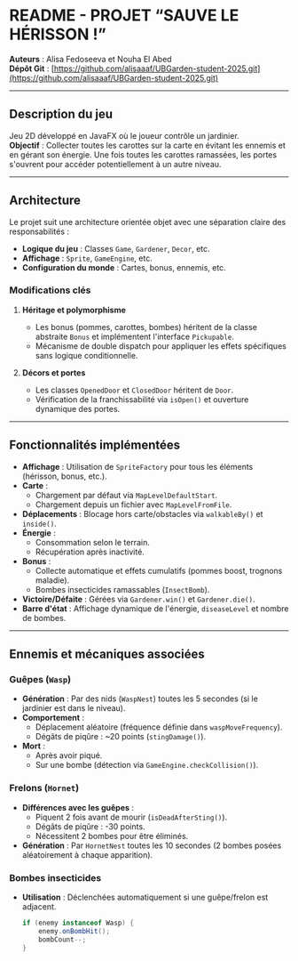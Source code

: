 # README - PROJET “SAUVE LE HÉRISSON !”

**Auteurs** : Alisa Fedoseeva et Nouha El Abed  
**Dépôt Git** : [https://github.com/alisaaaf/UBGarden-student-2025.git](https://github.com/alisaaaf/UBGarden-student-2025.git)

---

##  Description du jeu
Jeu 2D développé en JavaFX où le joueur contrôle un jardinier.  
**Objectif** : Collecter toutes les carottes sur la carte en évitant les ennemis et en gérant son énergie. Une fois toutes les carottes ramassées, les portes s'ouvrent pour accéder potentiellement à un autre niveau.

---

## Architecture
Le projet suit une architecture orientée objet avec une séparation claire des responsabilités :
- **Logique du jeu** : Classes `Game`, `Gardener`, `Decor`, etc.
- **Affichage** : `Sprite`, `GameEngine`, etc.
- **Configuration du monde** : Cartes, bonus, ennemis, etc.


### Modifications clés
1. **Héritage et polymorphisme**
    - Les bonus (pommes, carottes, bombes) héritent de la classe abstraite `Bonus` et implémentent l'interface `Pickupable`.
    - Mécanisme de double dispatch pour appliquer les effets spécifiques sans logique conditionnelle.

2. **Décors et portes**
    - Les classes `OpenedDoor` et `ClosedDoor` héritent de `Door`.
    - Vérification de la franchissabilité via `isOpen()` et ouverture dynamique des portes.

---

##  Fonctionnalités implémentées
- **Affichage** : Utilisation de `SpriteFactory` pour tous les éléments (hérisson, bonus, etc.).
- **Carte** :
    - Chargement par défaut via `MapLevelDefaultStart`.
    - Chargement depuis un fichier avec `MapLevelFromFile`.
- **Déplacements** : Blocage hors carte/obstacles via `walkableBy()` et `inside()`.
- **Énergie** :
    - Consommation selon le terrain.
    - Récupération après inactivité.
- **Bonus** :
    - Collecte automatique et effets cumulatifs (pommes boost, trognons maladie).
    - Bombes insecticides ramassables (`InsectBomb`).
- **Victoire/Défaite** : Gérées via `Gardener.win()` et `Gardener.die()`.
- **Barre d'état** : Affichage dynamique de l'énergie, `diseaseLevel` et nombre de bombes.

---

##  Ennemis et mécaniques associées

### Guêpes (`Wasp`)
- **Génération** : Par des nids (`WaspNest`) toutes les 5 secondes (si le jardinier est dans le niveau).
- **Comportement** :
    - Déplacement aléatoire (fréquence définie dans `waspMoveFrequency`).
    - Dégâts de piqûre : ~20 points (`stingDamage()`).
- **Mort** :
    - Après avoir piqué.
    - Sur une bombe (détection via `GameEngine.checkCollision()`).

### Frelons (`Hornet`)
- **Différences avec les guêpes** :
    - Piquent 2 fois avant de mourir (`isDeadAfterSting()`).
    - Dégâts de piqûre : -30 points.
    - Nécessitent 2 bombes pour être éliminés.
- **Génération** : Par `HornetNest` toutes les 10 secondes (2 bombes posées aléatoirement à chaque apparition).

### Bombes insecticides
- **Utilisation** : Déclenchées automatiquement si une guêpe/frelon est adjacent.
  ```java
  if (enemy instanceof Wasp) {
      enemy.onBombHit();
      bombCount--;
  }